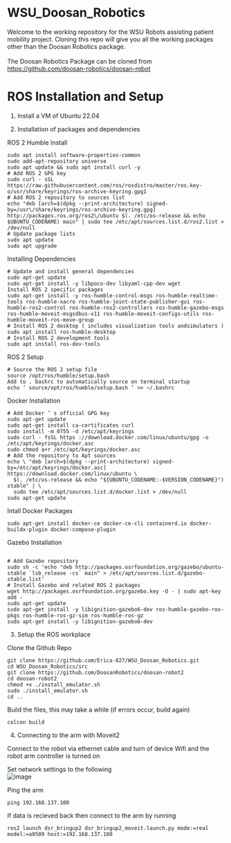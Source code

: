 # WSU_Doosan_Robotics
Welcome to the working repository for the WSU Robots assisting patient mobility project. Cloning this repo will give you all the working packages other than the Doosan Robotics package.<br> <br>
The Doosan Robotics Package can be cloned from https://github.com/doosan-robotics/doosan-robot

# ROS Installation and Setup

1. Install a VM of Ubuntu 22.04

2. Installation of packages and dependencies

ROS 2 Humble Install
```
sudo apt install software-properties-common
sudo add-apt-repository universe
sudo apt update && sudo apt install curl -y
# Add ROS 2 GPG key
sudo curl - sSL https://raw.githubusercontent.com/ros/rosdistro/master/ros.key-o/usr/share/keyrings/ros-archive-keyring.gpg1
# Add ROS 2 repository to sources list
echo "deb [arch=$(dpkg --print-architecture) signed-by=/usr\/share/keyrings/ros-archive-keyring.gpg] http://packages.ros.org/ros2\/ubuntu $(. /etc/os-release && echo $UBUNTU_CODENAME) main" | sudo tee /etc/apt/sources.list.d/ros2.list > /dev/null
# Update package lists
sudo apt update
sudo apt upgrade
```
Installing Dependencies
```
# Update and install general dependencies
sudo apt-get update
sudo apt-get install -y libpoco-dev libyaml-cpp-dev wget
Install ROS 2 specific packages
sudo apt-get install -y ros-humble-control-msgs ros-humble-realtime-tools ros-humble-xacro ros-humble-joint-state-publisher-gui ros-humble-ros2-control ros-humble-ros2-controllers ros-humble-gazebo-msgs ros-humble-moveit-msgsdbus-x11 ros-humble-moveit-configs-utils ros-humble-moveit-ros-move-group
# Install ROS 2 desktop ( includes visualization tools andsimulators )
sudo apt install ros-humble-desktop
# Install ROS 2 development tools
sudo apt install ros-dev-tools
```
ROS 2 Setup
```
# Source the ROS 2 setup file
source /opt/ros/humble/setup.bash
Add to . bashrc to automatically source on terminal startup
echo ’ source/opt/ros/humble/setup.bash ’ >> ~/.bashrc
```
Docker Installation
```
# Add Docker ’ s official GPG key
sudo apt-get update
sudo apt-get install ca-certificates curl
sudo install -m 0755 -d /etc/apt/keyrings
sudo curl - fsSL https ://download.docker.com/linux/ubuntu/gpg -o /etc/apt/keyrings/docker.asc
sudo chmod a+r /etc/apt/keyrings/docker.asc
# Add the repository to Apt sources
echo \ "deb [arch=$(dpkg --print-architecture) signed-by=/etc/apt/keyrings/docker.asc] https://download.docker.com/linux/ubuntu \
  $(. /etc/os-release && echo "${UBUNTU_CODENAME:-$VERSION_CODENAME}") stable" | \
  sudo tee /etc/apt/sources.list.d/docker.list > /dev/null
sudo apt-get update
```
Intall Docker Packages
```
sudo apt-get install docker-ce docker-ce-cli containerd.io docker-buildx-plugin docker-compose-plugin
```
Gazebo Installation
```

# Add Gazebo repository
sudo sh -c 'echo "deb http://packages.osrfoundation.org/gazebo/ubuntu-stable `lsb_release -cs` main" > /etc/apt/sources.list.d/gazebo-stable.list'
# Install Gazebo and related ROS 2 packages
wget http://packages.osrfoundation.org/gazebo.key -O - | sudo apt-key add -
sudo apt-get update
sudo apt-get install -y libignition-gazebo6-dev ros-humble-gazebo-ros-pkgs ros-humble-ros-gz-sim ros-humble-ros-gz
sudo apt-get install -y libignition-gazebo6-dev
```
3. Setup the ROS workplace <br>

Clone the Github Repo
```
git clone https://github.com/Erica-827/WSU_Doosan_Robotics.git
cd WSU_Doosan_Robotics/src
git clone https://github.com/DoosanRobotics/doosan-robot2
cd doosan-robot2
chmod +x ./install_emulator.sh
sudo ./install_emulator.sh
cd ..
```
Build the files, this may take a while (if errors occur, build again)
```
colcon build
```
4. Connecting to the arm with Moveit2 <br>

Connect to the robot via ethernet cable and turn of device Wifi and the robot arm controller is turned on

Set network settings to the following <br>
![image](https://github.com/user-attachments/assets/6cbbfe9c-02d7-4631-a681-bb6f184074ca)


Ping the arm
```
ping 192.168.137.100
```

If data is recieved back then connect to the arm by running


```
ros2 launch dsr_bringup2 dsr_bringup2_moveit.launch.py mode:=real model:=a0509 host:=192.168.137.100
```



